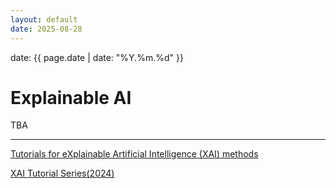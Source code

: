 ```yaml
---
layout: default
date: 2025-08-28
---
```


date: {{ page.date | date: "%Y.%m.%d" }}

# Explainable AI

TBA

---

[Tutorials for eXplainable Artificial Intelligence (XAI) methods](https://xai-tutorials.readthedocs.io/en/latest/index.html)

[XAI Tutorial Series(2024)](https://xai.kaist.ac.kr/Tutorial/2024/)